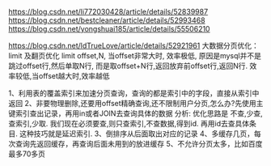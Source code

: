 https://blog.csdn.net/li772030428/article/details/52839987
https://blog.csdn.net/bestcleaner/article/details/52993468
https://blog.csdn.net/yongshuai185/article/details/55506210



https://blog.csdn.net/ldTrueLove/article/details/52921961
大数据分页优化：
limit 及翻页优化
limit offset,N,  当offset非常大时, 效率极低,
原因是mysql并不是跳过offset行,然后单取N行,
而是取offset+N行,返回放弃前offset行,返回N行.
效率较低,当offset越大时,效率越低


1、利用表的覆盖索引来加速分页查询，查询的都是索引中的字段，直接从索引中返回
2、非要物理删除,还要用offset精确查询,还不限制用户分页,怎么办?先使用主键索引查出记录，再用in或者JOIN去查询具体的数据
	分析: 优化思路是 不查,少查,查索引,少取.
	我们现在必须要查,则只查索引,不查数据,得到id.
	再用id去查具体条目.  这种技巧就是延迟索引.
3、倒排序从后面取出对应的记录
4、多缓存几页，每次查询先返回缓存，再查询后面未用到的放进缓存
5、不允许分页太多，比如百度最多70多页
